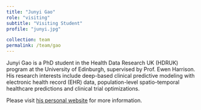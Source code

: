 ```yaml
---
title: "Junyi Gao"
role: "visiting"
subtitle: "Visiting Student"
profile: "junyi.jpg"

collection: team
permalink: /team/gao
---
```


Junyi Gao is a PhD student in the Health Data Research UK (HDRUK) program at the University of Edinburgh, supervised by Prof. Ewen Harrison. His research interests include deep-based clinical predictive modeling with electronic health record (EHR) data, population-level spatio-temporal healthcare predictions and clinical trial optimizations.

Please visit [his personal website](http://aboutme.vixerunt.org/) for more information.